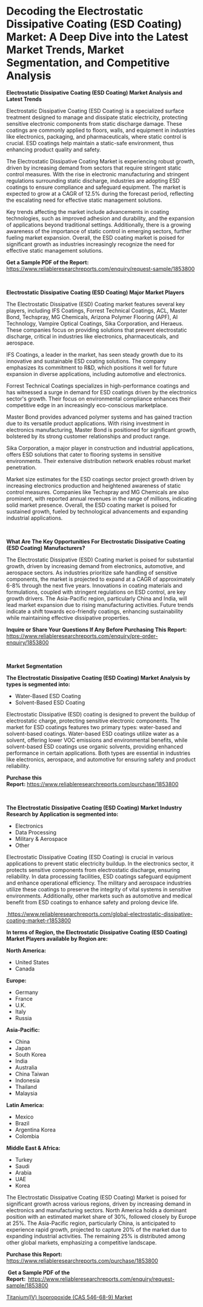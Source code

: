 <p><h1>Decoding the Electrostatic Dissipative Coating (ESD Coating) Market: A Deep Dive into the Latest Market Trends, Market Segmentation, and Competitive Analysis</h1></p><p><strong>Electrostatic Dissipative Coating (ESD Coating) Market Analysis and Latest Trends</strong></p>
<p><p>Electrostatic Dissipative Coating (ESD Coating) is a specialized surface treatment designed to manage and dissipate static electricity, protecting sensitive electronic components from static discharge damage. These coatings are commonly applied to floors, walls, and equipment in industries like electronics, packaging, and pharmaceuticals, where static control is crucial. ESD coatings help maintain a static-safe environment, thus enhancing product quality and safety.</p><p>The Electrostatic Dissipative Coating Market is experiencing robust growth, driven by increasing demand from sectors that require stringent static control measures. With the rise in electronic manufacturing and stringent regulations surrounding static discharge, industries are adopting ESD coatings to ensure compliance and safeguard equipment. The market is expected to grow at a CAGR of 12.5% during the forecast period, reflecting the escalating need for effective static management solutions.</p><p>Key trends affecting the market include advancements in coating technologies, such as improved adhesion and durability, and the expansion of applications beyond traditional settings. Additionally, there is a growing awareness of the importance of static control in emerging sectors, further fueling market expansion. Overall, the ESD coating market is poised for significant growth as industries increasingly recognize the need for effective static management solutions.</p></p>
<p><strong>Get a Sample PDF of the Report:&nbsp;</strong> <a href="https://www.reliableresearchreports.com/enquiry/request-sample/1853800?utm_campaign=2219&utm_medium=2&utm_source=Github&utm_content=ia&utm_term=03042025&utm_id=electrostatic-dissipative-coating-esd-coating">https://www.reliableresearchreports.com/enquiry/request-sample/1853800</a></p>
<p>&nbsp;</p>
<p><strong>Electrostatic Dissipative Coating (ESD Coating) Major Market Players</strong></p>
<p><p>The Electrostatic Dissipative (ESD) Coating market features several key players, including IFS Coatings, Forrest Technical Coatings, ACL, Master Bond, Techspray, MG Chemicals, Arizona Polymer Flooring (APF), AI Technology, Vampire Optical Coatings, Sika Corporation, and Heraeus. These companies focus on providing solutions that prevent electrostatic discharge, critical in industries like electronics, pharmaceuticals, and aerospace.</p><p>IFS Coatings, a leader in the market, has seen steady growth due to its innovative and sustainable ESD coating solutions. The company emphasizes its commitment to R&D, which positions it well for future expansion in diverse applications, including automotive and electronics.</p><p>Forrest Technical Coatings specializes in high-performance coatings and has witnessed a surge in demand for ESD coatings driven by the electronics sector's growth. Their focus on environmental compliance enhances their competitive edge in an increasingly eco-conscious marketplace.</p><p>Master Bond provides advanced polymer systems and has gained traction due to its versatile product applications. With rising investment in electronics manufacturing, Master Bond is positioned for significant growth, bolstered by its strong customer relationships and product range.</p><p>Sika Corporation, a major player in construction and industrial applications, offers ESD solutions that cater to flooring systems in sensitive environments. Their extensive distribution network enables robust market penetration.</p><p>Market size estimates for the ESD coatings sector project growth driven by increasing electronics production and heightened awareness of static control measures. Companies like Techspray and MG Chemicals are also prominent, with reported annual revenues in the range of millions, indicating solid market presence. Overall, the ESD coating market is poised for sustained growth, fueled by technological advancements and expanding industrial applications.</p></p>
<p>&nbsp;</p>
<p><strong>What Are The Key Opportunities For Electrostatic Dissipative Coating (ESD Coating) Manufacturers?</strong></p>
<p><p>The Electrostatic Dissipative (ESD) Coating market is poised for substantial growth, driven by increasing demand from electronics, automotive, and aerospace sectors. As industries prioritize safe handling of sensitive components, the market is projected to expand at a CAGR of approximately 6-8% through the next five years. Innovations in coating materials and formulations, coupled with stringent regulations on ESD control, are key growth drivers. The Asia-Pacific region, particularly China and India, will lead market expansion due to rising manufacturing activities. Future trends indicate a shift towards eco-friendly coatings, enhancing sustainability while maintaining effective dissipative properties.</p></p>
<p><strong>Inquire or Share Your Questions If Any Before Purchasing This Report:</strong> <a href="https://www.reliableresearchreports.com/enquiry/pre-order-enquiry/1853800?utm_campaign=2219&utm_medium=2&utm_source=Github&utm_content=ia&utm_term=03042025&utm_id=electrostatic-dissipative-coating-esd-coating">https://www.reliableresearchreports.com/enquiry/pre-order-enquiry/1853800</a></p>
<p>&nbsp;</p>
<p><strong>Market Segmentation</strong></p>
<p><strong>The Electrostatic Dissipative Coating (ESD Coating) Market Analysis by types is segmented into:</strong></p>
<p><ul><li>Water-Based ESD Coating</li><li>Solvent-Based ESD Coating</li></ul></p>
<p><p>Electrostatic Dissipative (ESD) coating is designed to prevent the buildup of electrostatic charge, protecting sensitive electronic components. The market for ESD coatings features two primary types: water-based and solvent-based coatings. Water-based ESD coatings utilize water as a solvent, offering lower VOC emissions and environmental benefits, while solvent-based ESD coatings use organic solvents, providing enhanced performance in certain applications. Both types are essential in industries like electronics, aerospace, and automotive for ensuring safety and product reliability.</p></p>
<p><strong>Purchase this Report:&nbsp;</strong><a href="https://www.reliableresearchreports.com/purchase/1853800?utm_campaign=2219&utm_medium=2&utm_source=Github&utm_content=ia&utm_term=03042025&utm_id=electrostatic-dissipative-coating-esd-coating">https://www.reliableresearchreports.com/purchase/1853800</a></p>
<p>&nbsp;</p>
<p><strong>The Electrostatic Dissipative Coating (ESD Coating) Market Industry Research by Application is segmented into:</strong></p>
<p><ul><li>Electronics</li><li>Data Processing</li><li>Military & Aerospace</li><li>Other</li></ul></p>
<p><p>Electrostatic Dissipative Coating (ESD Coating) is crucial in various applications to prevent static electricity buildup. In the electronics sector, it protects sensitive components from electrostatic discharge, ensuring reliability. In data processing facilities, ESD coatings safeguard equipment and enhance operational efficiency. The military and aerospace industries utilize these coatings to preserve the integrity of vital systems in sensitive environments. Additionally, other markets such as automotive and medical benefit from ESD coatings to enhance safety and prolong device life.</p></p>
<p><a href="https://www.reliableresearchreports.com/global-electrostatic-dissipative-coating-market-r1853800?utm_campaign=2219&utm_medium=2&utm_source=Github&utm_content=ia&utm_term=03042025&utm_id=electrostatic-dissipative-coating-esd-coating">&nbsp;https://www.reliableresearchreports.com/global-electrostatic-dissipative-coating-market-r1853800</a></p>
<p><strong>In terms of Region, the Electrostatic Dissipative Coating (ESD Coating) Market Players available by Region are:</strong></p>
<p>
    <p> <strong> North America: </strong>
        <ul>
            <li>United States</li>
            <li>Canada</li>
        </ul>
        </p> 
    <p> <strong> Europe: </strong>
        <ul>
            <li>Germany</li>
            <li>France</li>
            <li>U.K.</li>
            <li>Italy</li>
            <li>Russia</li>
        </ul>
        </p> 
    <p> <strong> Asia-Pacific: </strong>
        <ul>
            <li>China</li>
            <li>Japan</li>
            <li>South Korea</li>
            <li>India</li>
            <li>Australia</li>
            <li>China Taiwan</li>
            <li>Indonesia</li>
            <li>Thailand</li>
            <li>Malaysia</li>
        </ul>
        </p> 
    <p> <strong> Latin America: </strong>
        <ul>
            <li>Mexico</li>
            <li>Brazil</li>
            <li>Argentina Korea</li>
            <li>Colombia</li>
        </ul>
        </p> 
    <p> <strong> Middle East & Africa: </strong>
        <ul>
            <li>Turkey</li>
            <li>Saudi</li>
            <li>Arabia</li>
            <li>UAE</li>
            <li>Korea</li>
        </ul>
    </p>
    </p>
<p><p>The Electrostatic Dissipative Coating (ESD Coating) Market is poised for significant growth across various regions, driven by increasing demand in electronics and manufacturing sectors. North America holds a dominant position with an estimated market share of 30%, followed closely by Europe at 25%. The Asia-Pacific region, particularly China, is anticipated to experience rapid growth, projected to capture 20% of the market due to expanding industrial activities. The remaining 25% is distributed among other global markets, emphasizing a competitive landscape.</p></p>
<p><strong>Purchase this Report: </strong><a href="https://www.reliableresearchreports.com/purchase/1853800?utm_campaign=2219&utm_medium=2&utm_source=Github&utm_content=ia&utm_term=03042025&utm_id=electrostatic-dissipative-coating-esd-coating">https://www.reliableresearchreports.com/purchase/1853800</a></p>
<p>&nbsp;<strong>Get a Sample PDF of the Report:&nbsp;&nbsp;</strong><a href="https://www.reliableresearchreports.com/enquiry/request-sample/1853800?utm_campaign=2219&utm_medium=2&utm_source=Github&utm_content=ia&utm_term=03042025&utm_id=electrostatic-dissipative-coating-esd-coating">https://www.reliableresearchreports.com/enquiry/request-sample/1853800</a></p>
<p><strong></strong></p>
<p><p><a href="https://github.com/MariaWashington76/Market-Research-Report-List-2/blob/main/titaniumiv-isopropoxide-cas-546-68-9-market.md?utm_campaign=2219&utm_medium=2&utm_source=Github&utm_content=ia&utm_term=03042025&utm_id=electrostatic-dissipative-coating-esd-coating">Titanium(IV) Isopropoxide (CAS 546-68-9) Market</a></p></p>